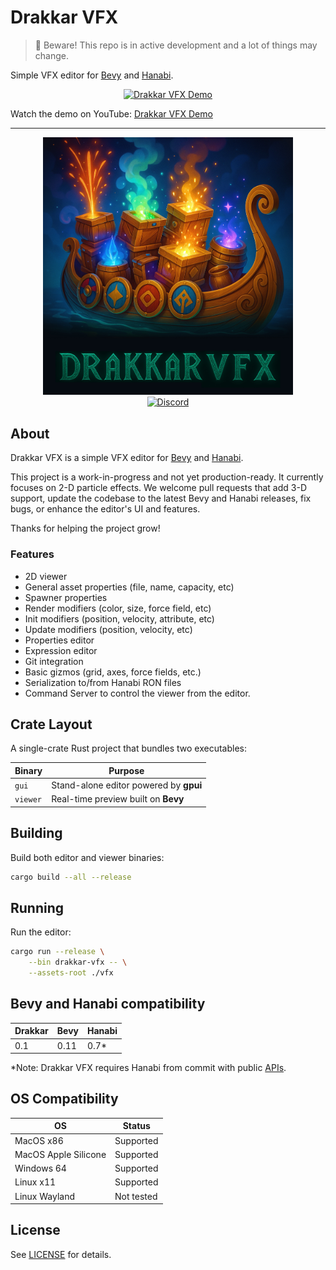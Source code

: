 # Drakkar VFX

> 🚧 Beware! This repo is in active development and a lot of things may change.

Simple VFX editor for [Bevy](https://bevyengine.org/) and [Hanabi](https://github.com/djeedai/bevy_hanabi).


<div align="center">
    <a href="https://www.youtube.com/watch?v=esLGI0UAczU">
        <img src="assets/demo.gif" alt="Drakkar VFX Demo" width="1024">
    </a>
</div>

Watch the demo on YouTube: [Drakkar VFX Demo](https://www.youtube.com/watch?v=esLGI0UAczU)

---

<div align="center">
<img src="assets/drakkar.jpg" alt="Drakkar VFX Logo" width="400">
</div>

<div align="center">
    <a href="https://jarl-game.com/discord">
        <img src="https://assets-global.website-files.com/6257adef93867e50d84d30e2/636e0b5061df29d55a92d945_full_logo_blurple_RGB.svg" alt="Discord" width="240">
    </a>
</div>

## About

Drakkar VFX is a simple VFX editor for [Bevy](https://bevyengine.org/) and [Hanabi](https://github.com/djeedai/bevy_hanabi).

This project is a work-in-progress and not yet production-ready. It currently focuses on 2-D particle effects. We welcome pull requests that add 3-D support, update the codebase to the latest Bevy and Hanabi releases, fix bugs, or enhance the editor's UI and features.

Thanks for helping the project grow!

### Features

- 2D viewer
- General asset properties (file, name, capacity, etc)
- Spawner properties
- Render modifiers (color, size, force field, etc)
- Init modifiers (position, velocity, attribute, etc)
- Update modifiers (position, velocity, etc)
- Properties editor
- Expression editor
- Git integration
- Basic gizmos (grid, axes, force fields, etc.)
- Serialization to/from Hanabi RON files
- Command Server to control the viewer from the editor.

## Crate Layout

A single-crate Rust project that bundles two executables:

| Binary   | Purpose                     |
|----------|-----------------------------|
| `gui`    | Stand-alone editor powered by **gpui** |
| `viewer` | Real-time preview built on **Bevy**    |

## Building

Build both editor and viewer binaries:
```bash
cargo build --all --release
```

## Running

Run the editor:
```bash
cargo run --release \
    --bin drakkar-vfx -- \
    --assets-root ./vfx
```

## Bevy and Hanabi compatibility

| Drakkar | Bevy | Hanabi |
|---------|------|--------|
| 0.1     | 0.11 | 0.7*   |

*Note: Drakkar VFX requires Hanabi from commit with public [APIs](https://github.com/jarl-opensource/bevy_hanabi/commit/bf36760d2f259699103ba5fd49f937ed66eec026).

## OS Compatibility

| OS                    | Status         |
|-----------------------|---------------|
| MacOS x86             | Supported     |
| MacOS Apple Silicone  | Supported     |
| Windows 64            | Supported     |
| Linux x11             | Supported     |
| Linux Wayland         | Not tested    |

## License

See [LICENSE](LICENSE) for details.